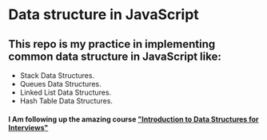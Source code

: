 # Data structure in JavaScript

## This repo is my practice in implementing common data structure in JavaScript like: 

* Stack Data Structures.
* Queues Data Structures.
* Linked List Data Structures.
* Hash Table Data Structures.

#### I Am following up the amazing course ["Introduction to Data Structures for Interviews"](https://frontendmasters.com/courses/data-structures-interviews/)